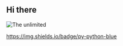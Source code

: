 ## Hi there  

<img scr="https://github.com/mrzukhub/OlegEfimov/blob/main/yoga-dog.gif" alt="The unlimited" wwidth="600">


https://img.shields.io/badge/py-python-blue
